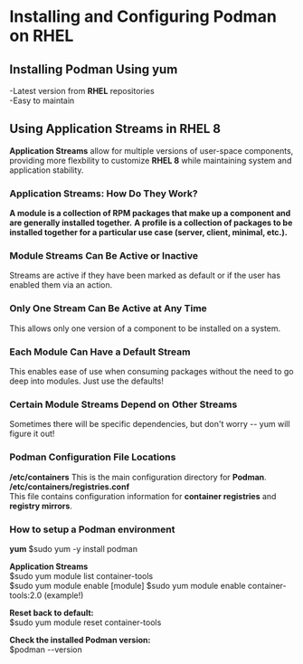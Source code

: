 # Installing and Configuring Podman on RHEL 

## Installing Podman Using yum  
-Latest version from **RHEL** repositories  
-Easy to maintain  

## Using Application Streams in RHEL 8  
**Application Streams** allow for multiple versions of user-space components, providing more flexbility to customize **RHEL 8** while maintaining system and application 
stability.  

### Application Streams: How Do They Work?  
**A module is a collection of RPM packages that make up a component and are generally installed together.**
**A profile is a collection of packages to be installed together for a particular use case (server, client, minimal, etc.).**  

### Module Streams Can Be Active or Inactive   
Streams are active if they have been marked as default or if the user has enabled them via an action.  

### Only One Stream Can Be Active at Any Time  
This allows only one version of a component to be installed on a system.  

### Each Module Can Have a Default Stream  
This enables ease of use when consuming packages without the need to go deep into modules. Just use the defaults!  

### Certain Module Streams Depend on Other Streams  
Sometimes there will be specific dependencies, but don't worry -- yum will figure it out!  

### Podman Configuration File Locations  
**/etc/containers**
This is the main configuration directory for **Podman**.  
**/etc/containers/registries.conf**  
This file contains configuration information for **container registries** and **registry mirrors**.  

### How to setup a Podman environment  
**yum**
$sudo yum -y install podman  

**Application Streams**  
$sudo yum module list container-tools  
$sudo yum module enable [module]
$sudo yum module enable container-tools:2.0 (example!)  

**Reset back to default:**  
$sudo yum module reset container-tools

**Check the installed Podman version:**  
$podman --version  

